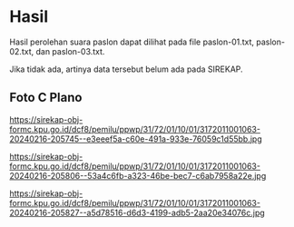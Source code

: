 # Hasil

Hasil perolehan suara paslon dapat dilihat pada file paslon-01.txt, paslon-02.txt, dan paslon-03.txt.

Jika tidak ada, artinya data tersebut belum ada pada SIREKAP.

## Foto C Plano

https://sirekap-obj-formc.kpu.go.id/dcf8/pemilu/ppwp/31/72/01/10/01/3172011001063-20240216-205745--e3eeef5a-c60e-491a-933e-76059c1d55bb.jpg

https://sirekap-obj-formc.kpu.go.id/dcf8/pemilu/ppwp/31/72/01/10/01/3172011001063-20240216-205806--53a4c6fb-a323-46be-bec7-c6ab7958a22e.jpg

https://sirekap-obj-formc.kpu.go.id/dcf8/pemilu/ppwp/31/72/01/10/01/3172011001063-20240216-205827--a5d78516-d6d3-4199-adb5-2aa20e34076c.jpg
